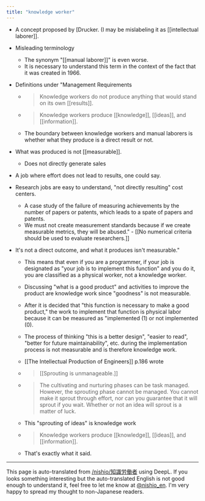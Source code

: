 ```yaml
---
title: "knowledge worker"
---
```


- A concept proposed by [Drucker. (I may be mislabeling it as [[intellectual laborer]].

- Misleading terminology
    - The synonym "[[manual laborer]]" is even worse.
    - It is necessary to understand this term in the context of the fact that it was created in 1966.
- Definitions under "Management Requirements
    - > Knowledge workers do not produce anything that would stand on its own [[results]].
    - > Knowledge workers produce [[knowledge]], [[ideas]], and [[information]].
    - The boundary between knowledge workers and manual laborers is whether what they produce is a direct result or not.
- What was produced is not [[measurable]].
    - Does not directly generate sales
- A job where effort does not lead to results, one could say.

- Research jobs are easy to understand, "not directly resulting" cost centers.
    - A case study of the failure of measuring achievements by the number of papers or patents, which leads to a spate of papers and patents.
    - We must not create measurement standards because if we create measurable metrics, they will be abused."
            - [[No numerical criteria should be used to evaluate researchers.]]

- It's not a direct outcome, and what it produces isn't measurable."
    - This means that even if you are a programmer, if your job is designated as "your job is to implement this function" and you do it, you are classified as a physical worker, not a knowledge worker.
    - Discussing "what is a good product" and activities to improve the product are knowledge work since "goodness" is not measurable.
    - After it is decided that "this function is necessary to make a good product," the work to implement that function is physical labor because it can be measured as "implemented (1) or not implemented (0).
    - The process of thinking "this is a better design", "easier to read", "better for future maintainability", etc. during the implementation process is not measurable and is therefore knowledge work.

    - [[The Intellectual Production of Engineers]] p.186 wrote
    - >  [[Sprouting is unmanageable.]]
    - > The cultivating and nurturing phases can be task managed. However, the sprouting phase cannot be managed. You cannot make it sprout through effort, nor can you guarantee that it will sprout if you wait. Whether or not an idea will sprout is a matter of luck.
    - This "sprouting of ideas" is knowledge work
    - > Knowledge workers produce [[knowledge]], [[ideas]], and [[information]].
    - That's exactly what it said.
---
This page is auto-translated from [/nishio/知識労働者](https://scrapbox.io/nishio/知識労働者) using DeepL. If you looks something interesting but the auto-translated English is not good enough to understand it, feel free to let me know at [@nishio_en](https://twitter.com/nishio_en). I'm very happy to spread my thought to non-Japanese readers.